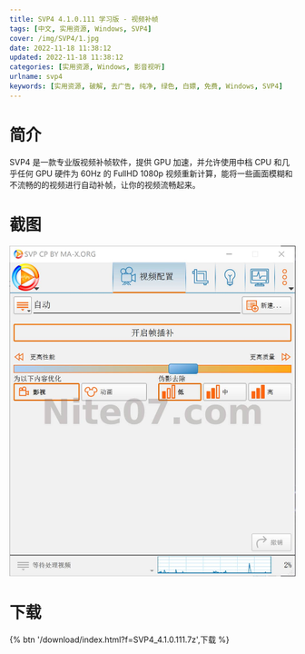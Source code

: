```yaml
---
title: SVP4 4.1.0.111 学习版 - 视频补帧
tags: [中文, 实用资源, Windows, SVP4]
cover: /img/SVP4/1.jpg
date: 2022-11-18 11:38:12
updated: 2022-11-18 11:38:12
categories: [实用资源, Windows, 影音视听]
urlname: svp4
keywords: [实用资源, 破解, 去广告, 纯净, 绿色, 白嫖, 免费, Windows, SVP4]
---
```


# 简介

SVP4 是一款专业版视频补帧软件，提供 GPU 加速，并允许使用中档 CPU 和几乎任何 GPU 硬件为 60Hz 的 FullHD 1080p 视频重新计算，能将一些画面模糊和不流畅的的视频进行自动补帧，让你的视频流畅起来。

# 截图

![](/img/SVP4/2.jpg)

# 下载

{% btn '/download/index.html?f=SVP4_4.1.0.111.7z',下载 %}

